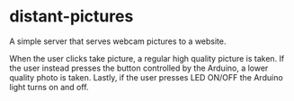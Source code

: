 # distant-pictures
A simple server that serves webcam pictures to a website. 

When the user clicks take picture, a regular high quality picture is taken. If the user instead presses the button controlled by the Arduino, a lower quality photo is taken. Lastly, if the user presses LED ON/OFF the Arduino light turns on and off.
